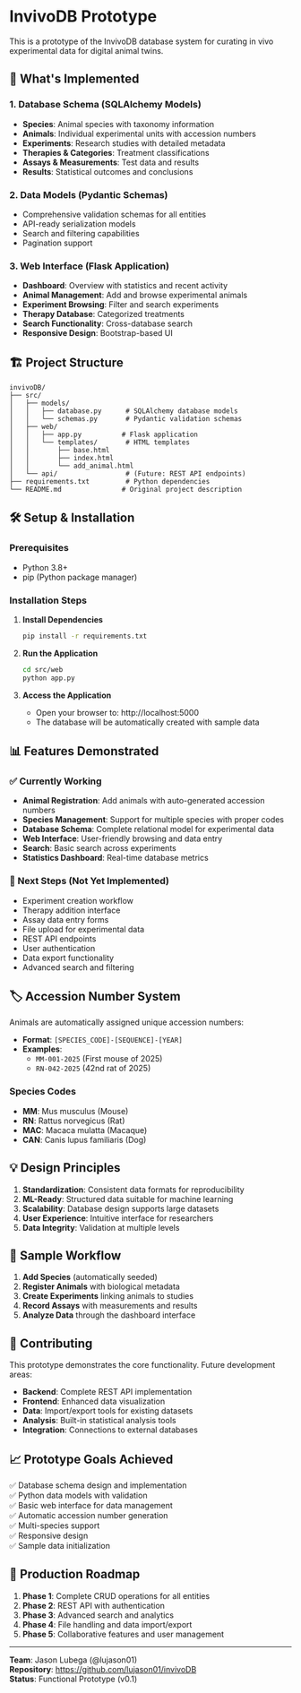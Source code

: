 # InvivoDB Prototype

This is a prototype of the InvivoDB database system for curating in vivo experimental data for digital animal twins.

## 🚀 What's Implemented

### 1. Database Schema (SQLAlchemy Models)
- **Species**: Animal species with taxonomy information
- **Animals**: Individual experimental units with accession numbers
- **Experiments**: Research studies with detailed metadata
- **Therapies & Categories**: Treatment classifications
- **Assays & Measurements**: Test data and results
- **Results**: Statistical outcomes and conclusions

### 2. Data Models (Pydantic Schemas)
- Comprehensive validation schemas for all entities
- API-ready serialization models
- Search and filtering capabilities
- Pagination support

### 3. Web Interface (Flask Application)
- **Dashboard**: Overview with statistics and recent activity
- **Animal Management**: Add and browse experimental animals
- **Experiment Browsing**: Filter and search experiments
- **Therapy Database**: Categorized treatments
- **Search Functionality**: Cross-database search
- **Responsive Design**: Bootstrap-based UI

## 🏗️ Project Structure

```
invivoDB/
├── src/
│   ├── models/
│   │   ├── database.py      # SQLAlchemy database models
│   │   └── schemas.py       # Pydantic validation schemas
│   ├── web/
│   │   ├── app.py          # Flask application
│   │   └── templates/       # HTML templates
│   │       ├── base.html
│   │       ├── index.html
│   │       └── add_animal.html
│   └── api/                 # (Future: REST API endpoints)
├── requirements.txt         # Python dependencies
└── README.md               # Original project description
```

## 🛠️ Setup & Installation

### Prerequisites
- Python 3.8+
- pip (Python package manager)

### Installation Steps

1. **Install Dependencies**
   ```bash
   pip install -r requirements.txt
   ```

2. **Run the Application**
   ```bash
   cd src/web
   python app.py
   ```

3. **Access the Application**
   - Open your browser to: http://localhost:5000
   - The database will be automatically created with sample data

## 📊 Features Demonstrated

### ✅ Currently Working
- **Animal Registration**: Add animals with auto-generated accession numbers
- **Species Management**: Support for multiple species with proper codes
- **Database Schema**: Complete relational model for experimental data
- **Web Interface**: User-friendly browsing and data entry
- **Search**: Basic search across experiments
- **Statistics Dashboard**: Real-time database metrics

### 🔧 Next Steps (Not Yet Implemented)
- Experiment creation workflow
- Therapy addition interface
- Assay data entry forms
- File upload for experimental data
- REST API endpoints
- User authentication
- Data export functionality
- Advanced search and filtering

## 🏷️ Accession Number System

Animals are automatically assigned unique accession numbers:
- **Format**: `[SPECIES_CODE]-[SEQUENCE]-[YEAR]`
- **Examples**: 
  - `MM-001-2025` (First mouse of 2025)
  - `RN-042-2025` (42nd rat of 2025)

### Species Codes
- **MM**: Mus musculus (Mouse)
- **RN**: Rattus norvegicus (Rat)  
- **MAC**: Macaca mulatta (Macaque)
- **CAN**: Canis lupus familiaris (Dog)

## 💡 Design Principles

1. **Standardization**: Consistent data formats for reproducibility
2. **ML-Ready**: Structured data suitable for machine learning
3. **Scalability**: Database design supports large datasets
4. **User Experience**: Intuitive interface for researchers
5. **Data Integrity**: Validation at multiple levels

## 🔬 Sample Workflow

1. **Add Species** (automatically seeded)
2. **Register Animals** with biological metadata
3. **Create Experiments** linking animals to studies
4. **Record Assays** with measurements and results
5. **Analyze Data** through the dashboard interface

## 🤝 Contributing

This prototype demonstrates the core functionality. Future development areas:

- **Backend**: Complete REST API implementation
- **Frontend**: Enhanced data visualization 
- **Data**: Import/export tools for existing datasets
- **Analysis**: Built-in statistical analysis tools
- **Integration**: Connections to external databases

## 📈 Prototype Goals Achieved

✅ Database schema design and implementation  
✅ Python data models with validation  
✅ Basic web interface for data management  
✅ Automatic accession number generation  
✅ Multi-species support  
✅ Responsive design  
✅ Sample data initialization  

## 🎯 Production Roadmap

1. **Phase 1**: Complete CRUD operations for all entities
2. **Phase 2**: REST API with authentication
3. **Phase 3**: Advanced search and analytics
4. **Phase 4**: File handling and data import/export
5. **Phase 5**: Collaborative features and user management

---

**Team**: Jason Lubega (@lujason01)  
**Repository**: https://github.com/lujason01/invivoDB  
**Status**: Functional Prototype (v0.1)

